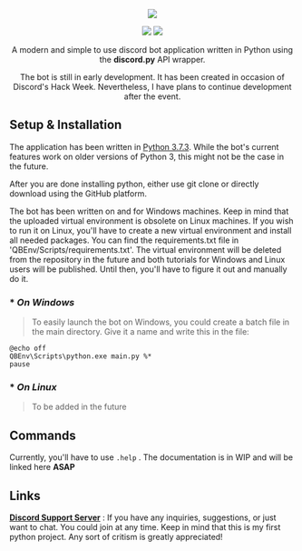 <p align="center">
  <img src="https://i.imgur.com/dtHZJzu.png">
</p>

<p align="center">
  <img src="https://img.shields.io/badge/version-0.7.1b-blue.svg">
  <img src="https://img.shields.io/badge/dev-DivideByNone%239640-brightgreen.svg">
</p>

<p align="center">A modern and simple to use discord bot application written in Python using the <b>discord.py</b> API wrapper.</p>

<p align="center">
The bot is still in early development. It has been created in occasion of Discord's Hack Week. Nevertheless, I have plans to continue development after the event.
</p>

## Setup & Installation

The application has been written in [Python 3.7.3](https://www.python.org/downloads/release/python-373/). While the bot's current features work on older versions of Python 3, this might not be the case in the future.

After you are done installing python, either use git clone or directly download using the GitHub platform.

The bot has been written on and for Windows machines. Keep in mind that the uploaded virtual environment is obsolete on Linux machines. If you wish to run it on Linux, you'll have to create a new virtual environment and install all needed packages. You can find the requirements.txt file in 'QBEnv/Scripts/requirements.txt'. The virtual environment will be deleted from the repository in the future and both tutorials for Windows and Linux users will be published. Until then, you'll have to figure it out and manually do it.

### * *On Windows*

> To easily launch the bot on Windows, you could create a batch file in the main directory. Give it a name and write this in the file:
```
@echo off
QBEnv\Scripts\python.exe main.py %*
pause
```
### * *On Linux*

> To be added in the future

## Commands

Currently, you'll have to use ```.help``` . The documentation is in WIP and will be linked here **ASAP**

## Links

[**Discord Support Server**](https://discord.gg/TGnfsH2) : If you have any inquiries, suggestions, or just want to chat. You could join at any time. Keep in mind that this is my first python project. Any sort of critism is greatly appreciated!
